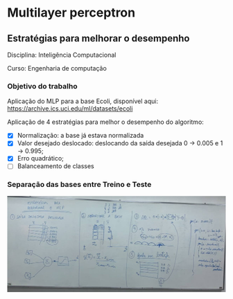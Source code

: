 # Multilayer perceptron
## Estratégias para melhorar o desempenho

Disciplina: Inteligência Computacional

Curso: Engenharia de computação

### Objetivo do trabalho
Aplicação do MLP para a base Ecoli, disponível aqui: https://archive.ics.uci.edu/ml/datasets/ecoli

Aplicação de 4 estratégias para melhor o desempenho do algoritmo:
- [x] Normalização: a base já estava normalizada
- [x] Valor desejado deslocado: deslocando da saída desejada 0 -> 0.005 e 1 -> 0.995;
- [x] Erro quadrático;
- [ ] Balanceamento de classes

### Separação das bases entre Treino e Teste
![alt text](images/Mlp_estrategias.jpeg?raw=true)